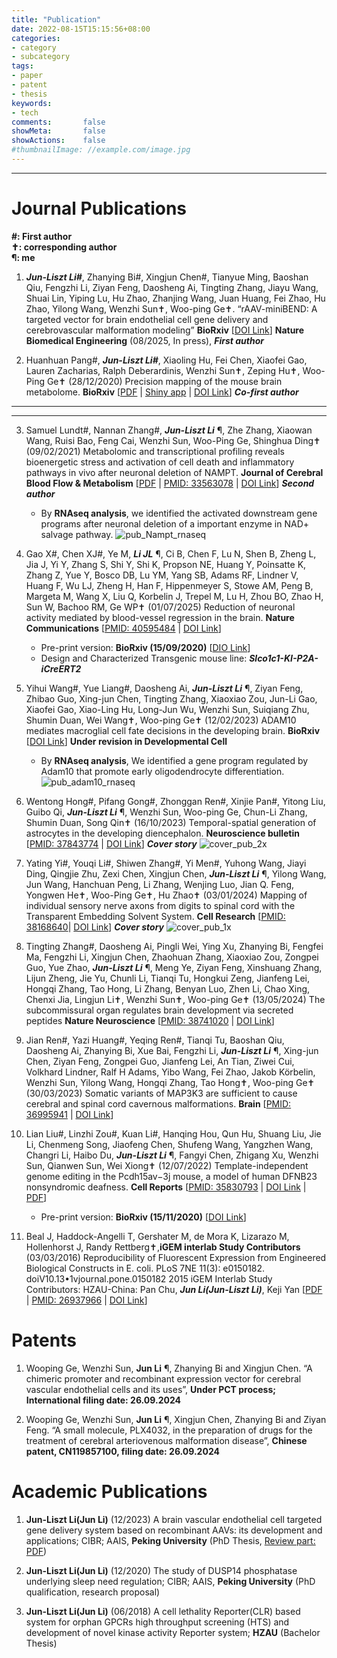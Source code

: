 ```yaml
---
title: "Publication"
date: 2022-08-15T15:15:56+08:00
categories:
- category
- subcategory
tags:
- paper
- patent
- thesis
keywords:
- tech
comments:       false
showMeta:       false
showActions:    false
#thumbnailImage: //example.com/image.jpg
---
```



---
# Journal Publications

**#: First author**\
**✝: corresponding author**\
**&para;: me**

1. ***Jun-Liszt Li#***, Zhanying Bi#, Xingjun Chen#, Tianyue Ming, Baoshan Qiu, Fengzhi Li, Ziyan Feng, Daosheng Ai, Tingting Zhang, Jiayu Wang, Shuai Lin, Yiping Lu, Hu Zhao, Zhanjing Wang, Juan Huang, Fei Zhao, Hu Zhao, Yilong Wang, Wenzhi Sun✝, Woo-ping Ge✝. “rAAV-miniBEND: A targeted vector for brain endothelial cell gene delivery and cerebrovascular malformation modeling” **BioRxiv** [[DOI Link](https://doi.org/10.1101/2025.06.10.658979)] **Nature Biomedical Engineering** (08/2025, In press),
_**First author**_

2. Huanhuan Pang#, ***Jun-Liszt Li#***, Xiaoling Hu, Fei Chen, Xiaofei Gao, Lauren Zacharias, Ralph Deberardinis, Wenzhi Sun✝, Zeping Hu✝, Woo-Ping Ge✝ (28/12/2020) Precision mapping of the mouse brain metabolome. **BioRxiv** [[PDF](https://pkueducn-my.sharepoint.com/:b:/g/personal/lijun0705_pku_edu_cn/EU-xBTRDra9Nq5ii6XGPA1sBb5L2IG1T4OkFt5M27uIAFQ?e=Znk6ct) | [Shiny app](https://leoj.shinyapps.io/BSMAv1_updated/) | [DOI Link](https://doi.org/10.1101/2020.12.28.424544)]  _**Co-first author**_

---
---

3. Samuel Lundt#, Nannan Zhang#, ***Jun-Liszt Li*** &para;, Zhe Zhang, Xiaowan Wang, Ruisi Bao, Feng Cai, Wenzhi Sun, Woo-Ping Ge, Shinghua Ding✝ (09/02/2021) Metabolomic and transcriptional profiling reveals bioenergetic stress and activation of cell death and inflammatory pathways in vivo after neuronal deletion of NAMPT.  **Journal of Cerebral Blood Flow & Metabolism** [[PDF](https://pkueducn-my.sharepoint.com/:b:/g/personal/lijun0705_pku_edu_cn/EeMdie0AmzVFtF0Ibrj84w8BfCFt-J6ysC9ZgNv4z_yzIA?e=cgKWnC) | [PMID: 33563078](https://pubmed.ncbi.nlm.nih.gov/33563078/) | [DOI Link](https://doi.org/10.1177%2F0271678X21992625)]  _**Second author**_
    - By **RNAseq analysis**, we identified the activated downstream gene programs after neuronal deletion of a important enzyme in NAD+ salvage pathway. 
![pub_Nampt_rnaseq](/img/2021_JCBFM_GSEA.png)

4. Gao X#, Chen XJ#, Ye M, ***Li JL*** &para;, Ci B, Chen F, Lu N, Shen B, Zheng L, Jia J, Yi Y, Zhang S, Shi Y, Shi K, Propson NE, Huang Y, Poinsatte K, Zhang Z, Yue Y, Bosco DB, Lu YM, Yang SB, Adams RF, Lindner V, Huang F, Wu LJ, Zheng H, Han F, Hippenmeyer S, Stowe AM, Peng B, Margeta M, Wang X, Liu Q, Korbelin J, Trepel M, Lu H, Zhou BO, Zhao H, Sun W, Bachoo RM, Ge WP✝ (01/07/2025)
Reduction of neuronal activity mediated by blood-vessel regression in the brain. **Nature Communications** [[PMID: 40595484](https://pubmed.ncbi.nlm.nih.gov/40595484/) | [DOI Link](https://doi.org/10.1038/s41467-025-60308-0)]
    - Pre-print version: **BioRxiv (15/09/2020)** [[DIO Link](https://doi.org/10.1101/2020.09.15.262782)]
    - Design and Characterized Transgenic mouse line: _**Slco1c1-KI-P2A-iCreERT2**_

5. Yihui Wang#, Yue Liang#, Daosheng Ai, ***Jun-Liszt Li*** &para;, Ziyan Feng, Zhibao Guo, Xing-jun Chen, Tingting Zhang, Xiaoxiao Zou, Jun-Li Gao, Xiaofei Gao, Xiao-Ling Hu, Long-Jun Wu, Wenzhi Sun, Suiqiang Zhu, Shumin Duan, Wei Wang✝, Woo-ping Ge✝ (12/02/2023) ADAM10 mediates macroglial cell fate decisions in the developing brain. **BioRxiv** [[DOI Link](https://doi.org/10.1101/2023.02.11.527059)] **Under revision in Developmental Cell**
    - By **RNAseq analysis**, We identified a gene program regulated by Adam10 that promote early oligodendrocyte differentiation.\
![pub_adam10_rnaseq](/img/bulkRNAseq_2023_adam10.png)

6. Wentong Hong#, Pifang Gong#, Zhonggan Ren#, Xinjie Pan#, Yitong Liu, Guibo Qi, ***Jun-Liszt Li*** &para;, Wenzhi Sun, Woo-ping Ge, Chun-Li Zhang, Shumin Duan, Song Qin✝ (16/10/2023) Temporal-spatial generation of astrocytes in the developing diencephalon. **Neuroscience bulletin** [[PMID: 37843774](https://pubmed.ncbi.nlm.nih.gov/37843774/) | [DOI Link](https://link.springer.com/article/10.1007/s12264-023-01131-9)] _**Cover story**_
![cover_pub_2x](/img/NB_cover_v40_Jan_2024.jpg)

7. Yating Yi#, Youqi Li#, Shiwen Zhang#, Yi Men#, Yuhong Wang, Jiayi Ding, Qingjie Zhu, Zexi Chen, Xingjun Chen, ***Jun-Liszt Li*** &para;, Yilong Wang, Jun Wang, Hanchuan Peng, Li Zhang, Wenjing Luo, Jian Q. Feng, Yongwen He✝, Woo-Ping Ge✝, Hu Zhao✝ (03/01/2024) Mapping of individual sensory nerve axons from digits to spinal cord with the Transparent Embedding Solvent System. **Cell Research** [[PMID: 38168640](https://pubmed.ncbi.nlm.nih.gov/38168640/)| [DOI Link](https://www.nature.com/articles/s41422-023-00867-3)] _**Cover story**_
![cover_pub_1x](/img/Cell_research_cover_2024_feb.png)


8. Tingting Zhang#, Daosheng Ai, Pingli Wei, Ying Xu, Zhanying Bi, Fengfei Ma, Fengzhi Li, Xingjun Chen, Zhaohuan Zhang, Xiaoxiao Zou, Zongpei Guo, Yue Zhao, ***Jun-Liszt Li*** &para;, Meng Ye, Ziyan Feng, Xinshuang Zhang, Lijun Zheng, Jie Yu, Chunli Li, Tianqi Tu, Hongkui Zeng, Jianfeng Lei, Hongqi Zhang, Tao Hong, Li Zhang, Benyan Luo, Zhen Li, Chao Xing, Chenxi Jia, Lingjun Li✝, Wenzhi Sun✝, Woo-ping Ge✝ (13/05/2024) The subcommissural organ regulates brain development via secreted
peptides **Nature Neuroscience** [[PMID: 38741020](https://pubmed.ncbi.nlm.nih.gov/38741020/) | [DOI Link](https://doi.org/10.1038/s41593-024-01639-x)]


9. Jian Ren#, Yazi Huang#, Yeqing Ren#, Tianqi Tu, Baoshan Qiu, Daosheng Ai, Zhanying Bi, Xue Bai, Fengzhi Li, ***Jun-Liszt Li*** &para;, Xing-jun Chen, Ziyan Feng, Zongpei Guo, Jianfeng Lei, An Tian, Ziwei Cui, Volkhard Lindner, Ralf H Adams, Yibo Wang, Fei Zhao, Jakob Körbelin, Wenzhi Sun, Yilong Wang, Hongqi Zhang, Tao Hong✝, Woo-ping Ge✝ (30/03/2023) Somatic variants of MAP3K3 are sufficient to cause cerebral and spinal cord cavernous malformations. **Brain** [[PMID: 36995941](https://pubmed.ncbi.nlm.nih.gov/36995941/) | [DOI Link](https://doi.org/10.1093/brain/awad104)]

10. Lian Liu#, Linzhi Zou#, Kuan Li#, Hanqing Hou, Qun Hu, Shuang Liu, Jie Li, Chenmeng Song, Jiaofeng Chen, Shufeng Wang, Yangzhen Wang, Changri Li, Haibo Du, ***Jun-Liszt Li*** &para;, Fangyi Chen, Zhigang Xu, Wenzhi Sun, Qianwen Sun, Wei Xiong✝ (12/07/2022) Template-independent genome editing in the Pcdh15av−3j mouse, a model of human DFNB23 nonsyndromic deafness. **Cell Reports** [[PMID: 35830793](https://pubmed.ncbi.nlm.nih.gov/35830793/) | [DOI Link](https://doi.org/10.1016/j.celrep.2022.111061) | [PDF](https://www.cell.com/cell-reports/pdfExtended/S2211-1247(22)00859-2)]
    - Pre-print version: **BioRxiv (15/11/2020)** [[DOI Link](https://doi.org/10.1101/2020.11.13.381160)]

11. Beal J, Haddock-Angelli T, Gershater M, de Mora K, Lizarazo M, Hollenhorst J, Randy Rettberg✝,**iGEM interlab Study Contributors** (03/03/2016) Reproducibility of Fluorescent Expression from Engineered Biological Constructs in E. coli. PLoS 7NE 11(3): e0150182. doiV10.13•1vjournal.pone.0150182 2015 iGEM Interlab Study Contributors: HZAU-China: Pan Chu, ***Jun Li(Jun-Liszt Li)***, Keji Yan [[PDF](https://pkueducn-my.sharepoint.com/:b:/g/personal/lijun0705_pku_edu_cn/EVM1XjiQzAJOj8TVxIzUkE4BJvN91iF9-FyCBOcOmA4pHw?e=5UQ2De) | [PMID: 26937966](https://pubmed.ncbi.nlm.nih.gov/26937966/) | [DOI Link](https://doi.org/10.1371/journal.pone.0150182)]
 

# Patents
1. Wooping Ge, Wenzhi Sun, **Jun Li** &para;, Zhanying Bi and Xingjun Chen. “A chimeric promoter and recombinant expression vector for cerebral vascular endothelial cells and its uses”, **Under PCT process; International filing date: 26.09.2024**

2. Wooping Ge, Wenzhi Sun, **Jun Li** &para;, Xingjun Chen, Zhanying Bi and Ziyan Feng. “A small molecule, PLX4032, in the preparation of drugs for the treatment of cerebral arteriovenous malformation disease”, **Chinese patent, CN119857100, filing date: 26.09.2024**


# Academic Publications
1. **Jun-Liszt Li(Jun Li)** (12/2023) A brain vascular endothelial cell targeted gene delivery system based on recombinant AAVs: its development and applications; CIBR; AAIS, **Peking University** (PhD Thesis, [Review part: PDF]()) 

2. **Jun-Liszt Li(Jun Li)** (12/2020) The study of DUSP14 phosphatase underlying sleep need regulation; CIBR; AAIS, **Peking University** (PhD qualification, research proposal) 

3. **Jun-Liszt Li(Jun Li)** (06/2018) A cell lethality Reporter(CLR) based system for orphan GPCRs high throughput screening (HTS) and development of novel kinase activity Reporter system; **HZAU** (Bachelor Thesis)


